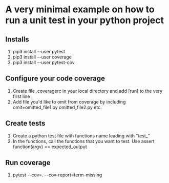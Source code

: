 # A very minimal example on how to run a unit test in your python project 
## Installs
1. pip3 install --user pytest
2. pip3 install --user coverage
3. pip3 install --user pytest-cov
## Configure your code coverage
1. Create file .coveragerc in your local directory and add [run] to the very first line
2. Add file you'd like to omit from coverage by including omit=omitted_file1.py omitted_file2.py etc.
## Create tests
1. Create a python test file with functions name leading with "test_"
2. In the functions, call the functions that you want to test. Use assert function(argv) == expected_output
## Run coverage
1. pytest --cov=. --cov-report=term-missing
